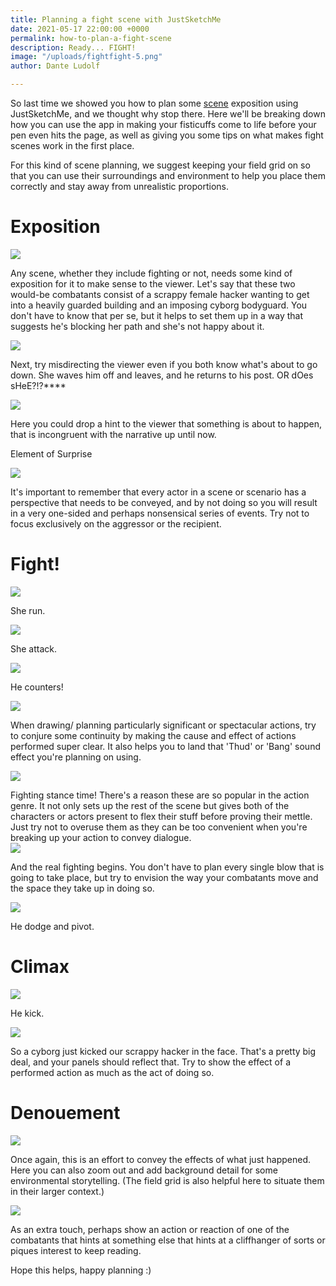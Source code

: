 ```yaml
---
title: Planning a fight scene with JustSketchMe
date: 2021-05-17 22:00:00 +0000
permalink: how-to-plan-a-fight-scene
description: Ready... FIGHT!
image: "/uploads/fightfight-5.png"
author: Dante Ludolf

---
```

So last time we showed you how to plan some [scene](https://justsketch.me/how-to-plan-comic-panels-justsketchme) exposition using JustSketchMe, and we thought why stop there. Here we'll be breaking down how you can use the app in making your fisticuffs come to life before your pen even hits the page, as well as giving you some tips on what makes fight scenes work in the first place.

For this kind of scene planning, we suggest keeping your field grid on so that you can use their surroundings and environment to help you place them correctly and stay away from unrealistic proportions.

# Exposition

![](/uploads/fightfight-1.png)

Any scene, whether they include fighting or not, needs some kind of exposition for it to make sense to the viewer. Let's say that these two would-be combatants consist of a scrappy female hacker wanting to get into a heavily guarded building and an imposing cyborg bodyguard. You don't have to know that per se, but it helps to set them up in a way that suggests he's blocking her path and she's not happy about it.

![](/uploads/fightfight-2.png)

Next, try misdirecting the viewer even if you both know what's about to go down. She waves him off and leaves, and he returns to his post. OR dOes sHeE?!?****

![](/uploads/fightfight-3.png)

Here you could drop a hint to the viewer that something is about to happen, that is incongruent with the narrative up until now.

Element of Surprise

![](/uploads/fightfight-4.png)

It's important to remember that every actor in a scene or scenario has a perspective that needs to be conveyed, and by not doing so you will result in a very one-sided and perhaps nonsensical series of events. Try not to focus exclusively on the aggressor or the recipient.

# Fight!

![](/uploads/fightfight-5.png)

She run.

![](/uploads/fightfight-6.png)

She attack.

![](/uploads/fightfight-7.png)

He counters!

![](/uploads/fightfight-8.png)

When drawing/ planning particularly significant or spectacular actions, try to conjure some continuity by making the cause and effect of actions performed super clear. It also helps you to land that 'Thud' or 'Bang' sound effect you're planning on using.

![](/uploads/fightfight-9.png)

Fighting stance time! There's a reason these are so popular in the action genre. It not only sets up the rest of the scene but gives both of the characters or actors present to flex their stuff before proving their mettle. Just try not to overuse them as they can be too convenient when you're breaking up your action to convey dialogue.  
![](/uploads/fightfight-10.png)

And the real fighting begins. You don't have to plan every single blow that is going to take place, but try to envision the way your combatants move and the space they take up in doing so.

![](/uploads/fightfight-11.png)

He dodge and pivot.

# Climax

![](/uploads/fightfight-12.png)

He kick.

![](/uploads/fightfight-13.png)

So a cyborg just kicked our scrappy hacker in the face. That's a pretty big deal, and your panels should reflect that. Try to show the effect of a performed action as much as the act of doing so.

# Denouement

![](/uploads/fightfight-14.png)

Once again, this is an effort to convey the effects of what just happened. Here you can also zoom out and add background detail for some environmental storytelling. (The field grid is also helpful here to situate them in their larger context.)

![](/uploads/fightfight-15.png)

As an extra touch, perhaps show an action or reaction of one of the combatants that hints at something else that hints at a cliffhanger of sorts or piques interest to keep reading. 

Hope this helps, happy planning :) 